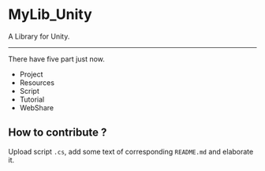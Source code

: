 # MyLib_Unity
 A Library for Unity.

___

There have five part just now.

- Project
- Resources
- Script
- Tutorial
- WebShare

## How to contribute ?

Upload script `.cs`, add some text of corresponding `README.md` and elaborate it.
